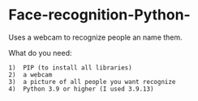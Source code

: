 # Face-recognition-Python-

Uses a webcam to recognize people an name them.

What do you need:

    1)	PIP (to install all libraries)
    2)	a webcam
    3)	a picture of all people you want recognize 
    4)	Python 3.9 or higher (I used 3.9.13)

 
